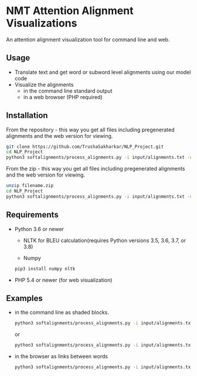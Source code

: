# NMT Attention Alignment Visualizations
An attention alignment visualization tool for command line and web. 

Usage
---------

  - Translate text and get word or subword level alignments using our model code
  - Visualize the alignments
    - in the command line standard output
    - in a web browser (PHP required)

Installation
---------

From the repository - this way you get all files including pregenerated alignments and the web version for viewing.
```bash
git clone https://github.com/TrushaSakharkar/NLP_Project.git
cd NLP_Project
python3 softalignments/process_alignments.py -i input/alignments.txt -o color/web
```

From the zip - this way you get all files including pregenerated alignments and the web version for viewing.
```bash
unzip filename.zip
cd NLP_Project
python3 softalignments/process_alignments.py -i input/alignments.txt -o color/web
```

Requirements
---------

* Python 3.6 or newer

    * NLTK for BLEU calculation(requires Python versions 3.5, 3.6, 3.7, or 3.8)
	
	* Numpy
	
	```bash
	pip3 install numpy nltk
	```

* PHP 5.4 or newer (for web visualization)

Examples
---------

  - in the command line as shaded blocks. 
	```sh
	python3 softalignments/process_alignments.py -i input/alignments.txt -o color
	```
	
	  or
	```sh
	python3 softalignments/process_alignments.py -i input/alignments.txt -o block2
	```
		
  - in the browser as links between words
	
	```sh
	python3 softalignments/process_alignments.py -i input/alignments.txt -o web
	```

<!-- Screenshots
---------
Color, Block, Block2  
![N|Solid](https://github.com/M4t1ss/sAliViz/blob/master/assets/Screenshots/colorAlignments.PNG?raw=true) ![N|Solid](https://github.com/M4t1ss/sAliViz/blob/master/assets/Screenshots/blockAlignments.PNG?raw=true) ![N|Solid](https://github.com/M4t1ss/sAliViz/blob/master/assets/Screenshots/block2.png?raw=true) 

Web
![N|Solid](https://github.com/M4t1ss/sAliViz/blob/master/assets/Screenshots/webAlignments.PNG?raw=true)


Compare
![N|Solid](https://github.com/M4t1ss/sAliViz/blob/master/assets/Screenshots/webCompare.png?raw=true)
 -->